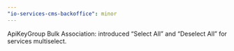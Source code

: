 ```yaml
---
"io-services-cms-backoffice": minor
---
```


ApiKeyGroup Bulk Association: introduced “Select All” and “Deselect All” for services multiselect.
